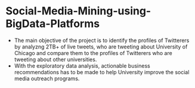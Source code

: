 # Social-Media-Mining-using-BigData-Platforms
- The main objective of the project is to identify the profiles of Twitterers by analyzng 2TB+ of live tweets, who are tweeting about University of Chicago and compare them to the profiles of Twitterers who are tweeting about other universities. 
- With the exploratory data analysis, actionable business recommendations has to be made to help University improve the social media outreach programs. 

